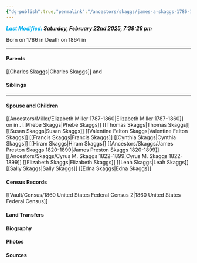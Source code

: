 ```yaml
---
{"dg-publish":true,"permalink":"/ancestors/skaggs/james-a-skaggs-1786-1864/","tags":["James-A-Skaggs"]}
---
```


***<font color="#00b0f0">Last Modified:</font> Saturday, February 22nd 2025, 7:39:26 pm***

Born on  1786 in <!-- link to place -->
Death on 1864 in <!-- link to place -->

---
#### Parents

[[Charles Skaggs\|Charles Skaggs]] and 
#### Siblings

---
#### Spouse and Children
[[Ancestors/Miller/Elizabeth Miller 1787-1860\|Elizabeth Miller 1787-1860]] on <!-- link to date --> in <!-- link to place -->.
[[Phebe Skaggs\|Phebe Skaggs]]
[[Thomas Skaggs\|Thomas Skaggs]]
[[Susan Skaggs\|Susan Skaggs]]
[[Valentine Felton Skaggs\|Valentine Felton Skaggs]]
[[Francis Skaggs\|Francis Skaggs]]
[[Cynthia Skaggs\|Cynthia Skaggs]]
[[Hiram Skaggs\|Hiram Skaggs]]
[[Ancestors/Skaggs/James Preston Skaggs 1820-1899\|James Preston Skaggs 1820-1899]]
[[Ancestors/Skaggs/Cyrus M. Skaggs 1822-1899\|Cyrus M. Skaggs 1822-1899]]
[[Elizabeth Skaggs\|Elizabeth Skaggs]]
[[Leah Skaggs\|Leah Skaggs]]
[[Sally Skaggs\|Sally Skaggs]]
[[Edna Skaggs\|Edna Skaggs]]

#### Census Records
[[Vault/Census/1860 United States Federal Census 2\|1860 United States Federal Census]]
#### Land Transfers

#### Biography

#### Photos

#### Sources

